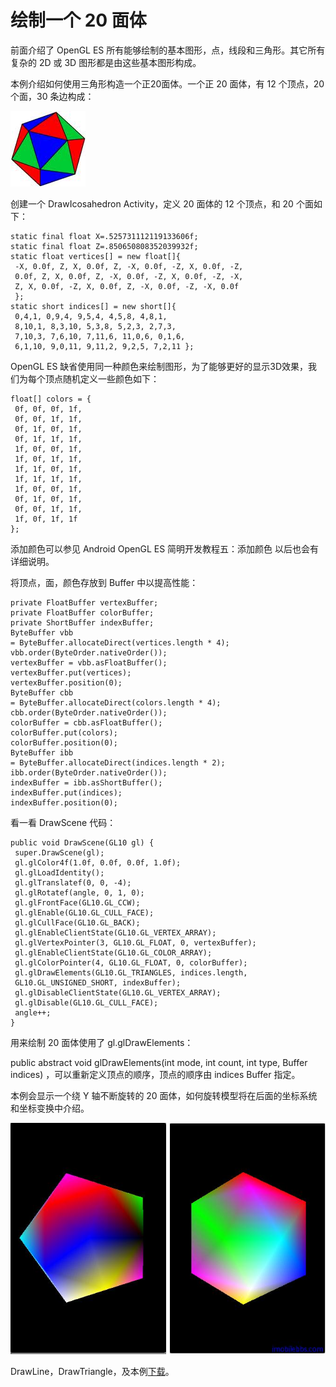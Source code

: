 # 绘制一个 20 面体  
  
前面介绍了 OpenGL ES 所有能够绘制的基本图形，点，线段和三角形。其它所有复杂的 2D 或 3D 图形都是由这些基本图形构成。

本例介绍如何使用三角形构造一个正20面体。一个正 20 面体，有 12 个顶点，20 个面，30 条边构成：  
    
![](images/60.png)

创建一个 DrawIcosahedron Activity，定义 20 面体的 12 个顶点，和 20 个面如下：
  
```
static final float X=.525731112119133606f;
static final float Z=.850650808352039932f;
static float vertices[] = new float[]{
 -X, 0.0f, Z, X, 0.0f, Z, -X, 0.0f, -Z, X, 0.0f, -Z,
 0.0f, Z, X, 0.0f, Z, -X, 0.0f, -Z, X, 0.0f, -Z, -X,
 Z, X, 0.0f, -Z, X, 0.0f, Z, -X, 0.0f, -Z, -X, 0.0f
 };
static short indices[] = new short[]{
 0,4,1, 0,9,4, 9,5,4, 4,5,8, 4,8,1,
 8,10,1, 8,3,10, 5,3,8, 5,2,3, 2,7,3,
 7,10,3, 7,6,10, 7,11,6, 11,0,6, 0,1,6,
 6,1,10, 9,0,11, 9,11,2, 9,2,5, 7,2,11 };  
```  

OpenGL ES 缺省使用同一种颜色来绘制图形，为了能够更好的显示3D效果，我们为每个顶点随机定义一些颜色如下：
  
```
float[] colors = {
 0f, 0f, 0f, 1f,
 0f, 0f, 1f, 1f,
 0f, 1f, 0f, 1f,
 0f, 1f, 1f, 1f,
 1f, 0f, 0f, 1f,
 1f, 0f, 1f, 1f,
 1f, 1f, 0f, 1f,
 1f, 1f, 1f, 1f,
 1f, 0f, 0f, 1f,
 0f, 1f, 0f, 1f,
 0f, 0f, 1f, 1f,
 1f, 0f, 1f, 1f
};  
```  

添加颜色可以参见 Android OpenGL ES 简明开发教程五：添加颜色 以后也会有详细说明。

将顶点，面，颜色存放到 Buffer 中以提高性能：
  
```
private FloatBuffer vertexBuffer;
private FloatBuffer colorBuffer;
private ShortBuffer indexBuffer;
ByteBuffer vbb
= ByteBuffer.allocateDirect(vertices.length * 4);
vbb.order(ByteOrder.nativeOrder());
vertexBuffer = vbb.asFloatBuffer();
vertexBuffer.put(vertices);
vertexBuffer.position(0);
ByteBuffer cbb
= ByteBuffer.allocateDirect(colors.length * 4);
cbb.order(ByteOrder.nativeOrder());
colorBuffer = cbb.asFloatBuffer();
colorBuffer.put(colors);
colorBuffer.position(0);
ByteBuffer ibb
= ByteBuffer.allocateDirect(indices.length * 2);
ibb.order(ByteOrder.nativeOrder());
indexBuffer = ibb.asShortBuffer();
indexBuffer.put(indices);
indexBuffer.position(0);  
```  

看一看 DrawScene 代码：
  
```
public void DrawScene(GL10 gl) {
 super.DrawScene(gl);
 gl.glColor4f(1.0f, 0.0f, 0.0f, 1.0f);
 gl.glLoadIdentity();
 gl.glTranslatef(0, 0, -4);
 gl.glRotatef(angle, 0, 1, 0);
 gl.glFrontFace(GL10.GL_CCW);
 gl.glEnable(GL10.GL_CULL_FACE);
 gl.glCullFace(GL10.GL_BACK);
 gl.glEnableClientState(GL10.GL_VERTEX_ARRAY);
 gl.glVertexPointer(3, GL10.GL_FLOAT, 0, vertexBuffer);
 gl.glEnableClientState(GL10.GL_COLOR_ARRAY);
 gl.glColorPointer(4, GL10.GL_FLOAT, 0, colorBuffer);
 gl.glDrawElements(GL10.GL_TRIANGLES, indices.length,
 GL10.GL_UNSIGNED_SHORT, indexBuffer);
 gl.glDisableClientState(GL10.GL_VERTEX_ARRAY);
 gl.glDisable(GL10.GL_CULL_FACE);
 angle++;
}  
```  

用来绘制 20 面体使用了 gl.glDrawElements：

public abstract void glDrawElements(int mode, int count, int type, Buffer indices) ，可以重新定义顶点的顺序，顶点的顺序由 indices Buffer 指定。

本例会显示一个绕 Y 轴不断旋转的 20 面体，如何旋转模型将在后面的坐标系统和坐标变换中介绍。

![](images/59.png)   
  
DrawLine，DrawTriangle，及本例[下载](http://www.imobilebbs.com/download/android/opengles/drawprimitives.zip)。